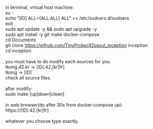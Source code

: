 in terminal, virtual host machine:<br>
su -<br>
echo "[ID] ALL=(ALL:ALL) ALL" >> /etc/sudoers.d/sudoers<br>
exit<br>
sudo apt update -y && sudo apt upgrade -y<br>
sudo apt install -y git make docker-compose<br>
cd Documents<br>
git clone https://github.com/TinyProbe/42seoul_inception inception<br>
cd inception<br>
<br>
you must have to do modify each sources for you.<br>
tkong.42.kr -> [ID].42.[kr|fr]<br>
tkong -> [ID]<br>
check all source files.<br>
<br>
after modify:<br>
sudo make [up|down|clean]<br>
<br>
in web browser(do after 30s from docker-compose up):<br>
https://[ID].42.[kr|fr]<br>
<br>
whatever you choose type exactly.<br>
